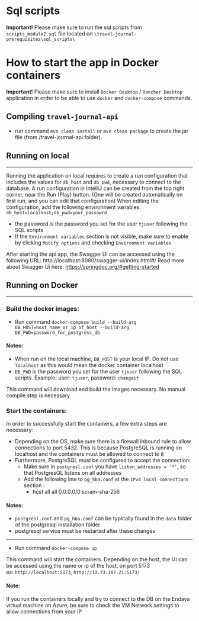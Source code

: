 # Sql scripts

**Important!** Please make sure to run the sql scripts from `scripts_module2.sql` file located on `\travel-journal-prerequisites\sql_scripts\`

# How to start the app in Docker containers

**Important!** Please make sure to install `Docker Desktop` / `Rancher Desktop` application in order to be able to use `docker` and `docker-compose` commands.

## Compiling `travel-journal-api`
* run command `mvn clean install` or `mvn clean package` to create the jar file (from /travel-journal-api folder).

## Running on local
<hr/>

Running the application on local requires to create a run configuration that includes the values for `db_host` and `db_pwd`, necessary to connect to the database.
A run configuration in IntelliJ can be created from the top right corner, near the Run (Play) button. (One will be created automatically on first run, and you can edit that configuration)
When editing the configuration, add the following environment variables:
`db_host=localhost;db_pwd=your_passowrd`
* the password is the password you set for the user `tjuser` following the SQL scripts
* If the `Environment variables` section is not visible, make sure to enable by clicking `Modify options` and checking `Environment variables`

After starting the api app, the Swagger Ui can be accessed using the following URL: http://localhost:8080/swagger-ui/index.html#/
Read more about Swagger Ui here: https://springdoc.org/#getting-started

## Running on Docker
<hr/>

### Build the docker images:

* Run command
  `docker-compose build --build-arg DB_HOST=host_name_or_ip_of_host --build-arg DB_PWD=password_for_postgress_db`<br/>
#### Notes:
* When run on the local machine, `DB_HOST` is your local IP. Do not use `localhost` as this would mean the docker container localhost<br/>
* `DB_PWD` is the password you set for the user `tjuser` following the SQL scripts. Example: user: `tjuser`, password: `changeit`

This command will download and build the images necessary. No manual compile step is necessary

### Start the containers:

In order to successfully start the containers, a few extra steps are necessary:
* Depending on the OS, make sure there is a firewall inbound rule to allow connections to port 5432. This is because PostgreSQL is running on localhost and the containers must be allowed to connect to it
* Furthermore, PostgreSQL must be configured to accept the connection:
  * Make sure in `postgresl.conf` you have `listen_addresses = '*'`, so that PostgresQL listens on all addresses
  * Add the following line to `pg_hba.conf` at the `IPv4 local connections` section :
    * host    all             all             0.0.0.0/0       scram-sha-256

#### Notes:
* `postgresl.conf` and `pg_hba.conf` can be typically found in the `data` folder of the postgresql installation folder
* postgresql service must be restarted after these changes
<hr/>

* Run command
  `docker-compose up`

This command will start the containers. Depending on the host, the UI can be accessed using the name or ip of the host, on port 5173<br/>
ex: `http://localhost:5173`, `http://13.73.187.21:5173/`

#### Note:
If you run the containers locally and try to connect to the DB on the Endava virtual machine on Azure, be sure to check the VM Network settings to allow connections from your IP
